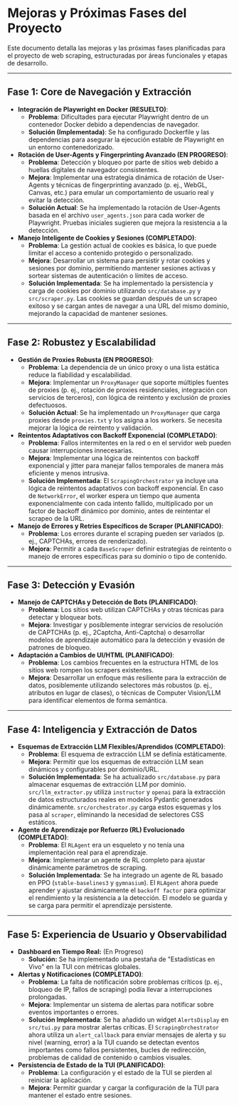 # Mejoras y Próximas Fases del Proyecto

Este documento detalla las mejoras y las próximas fases planificadas para el proyecto de web scraping, estructuradas por áreas funcionales y etapas de desarrollo.

---

## Fase 1: Core de Navegación y Extracción

- **Integración de Playwright en Docker (RESUELTO)**:
  - **Problema**: Dificultades para ejecutar Playwright dentro de un contenedor Docker debido a dependencias de navegador.
  - **Solución (Implementada)**: Se ha configurado Dockerfile y las dependencias para asegurar la ejecución estable de Playwright en un entorno contenedorizado.
- **Rotación de User-Agents y Fingerprinting Avanzado (EN PROGRESO)**:
  - **Problema**: Detección y bloqueo por parte de sitios web debido a huellas digitales de navegador consistentes.
  - **Mejora**: Implementar una estrategia dinámica de rotación de User-Agents y técnicas de fingerprinting avanzado (p. ej., WebGL, Canvas, etc.) para emular un comportamiento de usuario real y evitar la detección.
  - **Solución Actual**: Se ha implementado la rotación de User-Agents basada en el archivo `user_agents.json` para cada worker de Playwright. Pruebas iniciales sugieren que mejora la resistencia a la detección.
- **Manejo Inteligente de Cookies y Sesiones (COMPLETADO)**:
  - **Problema**: La gestión actual de cookies es básica, lo que puede limitar el acceso a contenido protegido o personalizado.
  - **Mejora**: Desarrollar un sistema para persistir y rotar cookies y sesiones por dominio, permitiendo mantener sesiones activas y sortear sistemas de autenticación o límites de acceso.
  - **Solución Implementada**: Se ha implementado la persistencia y carga de cookies por dominio utilizando `src/database.py` y `src/scraper.py`. Las cookies se guardan después de un scrapeo exitoso y se cargan antes de navegar a una URL del mismo dominio, mejorando la capacidad de mantener sesiones.

---

## Fase 2: Robustez y Escalabilidad

- **Gestión de Proxies Robusta (EN PROGRESO)**:
  - **Problema**: La dependencia de un único proxy o una lista estática reduce la fiabilidad y escalabilidad.
  - **Mejora**: Implementar un `ProxyManager` que soporte múltiples fuentes de proxies (p. ej., rotación de proxies residenciales, integración con servicios de terceros), con lógica de reintento y exclusión de proxies defectuosos.
  - **Solución Actual**: Se ha implementado un `ProxyManager` que carga proxies desde `proxies.txt` y los asigna a los workers. Se necesita mejorar la lógica de reintento y validación.
- **Reintentos Adaptativos con Backoff Exponencial (COMPLETADO)**:
  - **Problema**: Fallos intermitentes en la red o en el servidor web pueden causar interrupciones innecesarias.
  - **Mejora**: Implementar una lógica de reintentos con backoff exponencial y jitter para manejar fallos temporales de manera más eficiente y menos intrusiva.
  - **Solución Implementada**: El `ScrapingOrchestrator` ya incluye una lógica de reintentos adaptativos con backoff exponencial. En caso de `NetworkError`, el worker espera un tiempo que aumenta exponencialmente con cada intento fallido, multiplicado por un factor de backoff dinámico por dominio, antes de reintentar el scrapeo de la URL.
- **Manejo de Errores y Retries Específicos de Scraper (PLANIFICADO)**:
  - **Problema**: Los errores durante el scraping pueden ser variados (p. ej., CAPTCHAs, errores de renderizado).
  - **Mejora**: Permitir a cada `BaseScraper` definir estrategias de reintento o manejo de errores específicas para su dominio o tipo de contenido.

---

## Fase 3: Detección y Evasión

- **Manejo de CAPTCHAs y Detección de Bots (PLANIFICADO)**:
  - **Problema**: Los sitios web utilizan CAPTCHAs y otras técnicas para detectar y bloquear bots.
  - **Mejora**: Investigar y posiblemente integrar servicios de resolución de CAPTCHAs (p. ej., 2Captcha, Anti-Captcha) o desarrollar modelos de aprendizaje automático para la detección y evasión de patrones de bloqueo.
- **Adaptación a Cambios de UI/HTML (PLANIFICADO)**:
  - **Problema**: Los cambios frecuentes en la estructura HTML de los sitios web rompen los scrapers existentes.
  - **Mejora**: Desarrollar un enfoque más resiliente para la extracción de datos, posiblemente utilizando selectores más robustos (p. ej., atributos en lugar de clases), o técnicas de Computer Vision/LLM para identificar elementos de forma semántica.

---

## Fase 4: Inteligencia y Extracción de Datos

- **Esquemas de Extracción LLM Flexibles/Aprendidos (COMPLETADO)**:
  - **Problema**: El esquema de extracción LLM se definía estáticamente.
  - **Mejora**: Permitir que los esquemas de extracción LLM sean dinámicos y configurables por dominio/URL.
  - **Solución Implementada**: Se ha actualizado `src/database.py` para almacenar esquemas de extracción LLM por dominio. `src/llm_extractor.py` utiliza `instructor` y `openai` para la extracción de datos estructurados reales en modelos Pydantic generados dinámicamente. `src/orchestrator.py` carga estos esquemas y los pasa al `scraper`, eliminando la necesidad de selectores CSS estáticos.
- **Agente de Aprendizaje por Refuerzo (RL) Evolucionado (COMPLETADO)**:
  - **Problema**: El `RLAgent` era un esqueleto y no tenía una implementación real para el aprendizaje.
  - **Mejora**: Implementar un agente de RL completo para ajustar dinámicamente parámetros de scraping.
  - **Solución Implementada**: Se ha integrado un agente de RL basado en PPO (`stable-baselines3` y `gymnasium`). El `RLAgent` ahora puede aprender y ajustar dinámicamente el `backoff factor` para optimizar el rendimiento y la resistencia a la detección. El modelo se guarda y se carga para permitir el aprendizaje persistente.

---

## Fase 5: Experiencia de Usuario y Observabilidad

- **Dashboard en Tiempo Real:** (En Progreso)
  - **Solución:** Se ha implementado una pestaña de "Estadísticas en Vivo" en la TUI con métricas globales.
- **Alertas y Notificaciones (COMPLETADO)**:
  - **Problema**: La falta de notificación sobre problemas críticos (p. ej., bloqueo de IP, fallos de scraping) podía llevar a interrupciones prolongadas.
  - **Mejora**: Implementar un sistema de alertas para notificar sobre eventos importantes o errores.
  - **Solución Implementada**: Se ha añadido un widget `AlertsDisplay` en `src/tui.py` para mostrar alertas críticas. El `ScrapingOrchestrator` ahora utiliza un `alert_callback` para enviar mensajes de alerta y su nivel (warning, error) a la TUI cuando se detectan eventos importantes como fallos persistentes, bucles de redirección, problemas de calidad de contenido o cambios visuales.
- **Persistencia de Estado de la TUI (PLANIFICADO)**:
  - **Problema**: La configuración y el estado de la TUI se pierden al reiniciar la aplicación.
  - **Mejora**: Permitir guardar y cargar la configuración de la TUI para mantener el estado entre sesiones.
